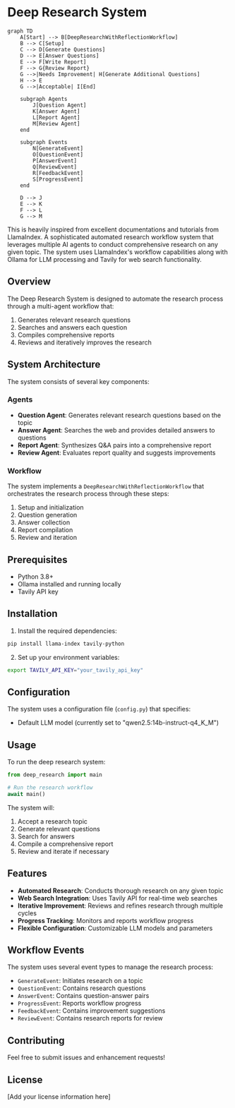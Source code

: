 # Deep Research System

```mermaid
graph TD
    A[Start] --> B[DeepResearchWithReflectionWorkflow]
    B --> C[Setup]
    C --> D[Generate Questions]
    D --> E[Answer Questions]
    E --> F[Write Report]
    F --> G{Review Report}
    G -->|Needs Improvement| H[Generate Additional Questions]
    H --> E
    G -->|Acceptable| I[End]

    subgraph Agents
        J[Question Agent]
        K[Answer Agent]
        L[Report Agent]
        M[Review Agent]
    end

    subgraph Events
        N[GenerateEvent]
        O[QuestionEvent]
        P[AnswerEvent]
        Q[ReviewEvent]
        R[FeedbackEvent]
        S[ProgressEvent]
    end

    D --> J
    E --> K
    F --> L
    G --> M
```

This is heavily inspired from excellent documentations and tutorials from LlamaIndex. A sophisticated automated research workflow system that leverages multiple AI agents to conduct comprehensive research on any given topic. The system uses LlamaIndex's workflow capabilities along with Ollama for LLM processing and Tavily for web search functionality.

## Overview

The Deep Research System is designed to automate the research process through a multi-agent workflow that:
1. Generates relevant research questions
2. Searches and answers each question
3. Compiles comprehensive reports
4. Reviews and iteratively improves the research

## System Architecture

The system consists of several key components:

### Agents
- **Question Agent**: Generates relevant research questions based on the topic
- **Answer Agent**: Searches the web and provides detailed answers to questions
- **Report Agent**: Synthesizes Q&A pairs into a comprehensive report
- **Review Agent**: Evaluates report quality and suggests improvements

### Workflow
The system implements a `DeepResearchWithReflectionWorkflow` that orchestrates the research process through these steps:
1. Setup and initialization
2. Question generation
3. Answer collection
4. Report compilation
5. Review and iteration

## Prerequisites

- Python 3.8+
- Ollama installed and running locally
- Tavily API key

## Installation

1. Install the required dependencies:
```bash
pip install llama-index tavily-python
```

2. Set up your environment variables:
```bash
export TAVILY_API_KEY="your_tavily_api_key"
```

## Configuration

The system uses a configuration file (`config.py`) that specifies:
- Default LLM model (currently set to "qwen2.5:14b-instruct-q4_K_M")

## Usage

To run the deep research system:

```python
from deep_research import main

# Run the research workflow
await main()
```

The system will:
1. Accept a research topic
2. Generate relevant questions
3. Search for answers
4. Compile a comprehensive report
5. Review and iterate if necessary

## Features

- **Automated Research**: Conducts thorough research on any given topic
- **Web Search Integration**: Uses Tavily API for real-time web searches
- **Iterative Improvement**: Reviews and refines research through multiple cycles
- **Progress Tracking**: Monitors and reports workflow progress
- **Flexible Configuration**: Customizable LLM models and parameters

## Workflow Events

The system uses several event types to manage the research process:
- `GenerateEvent`: Initiates research on a topic
- `QuestionEvent`: Contains research questions
- `AnswerEvent`: Contains question-answer pairs
- `ProgressEvent`: Reports workflow progress
- `FeedbackEvent`: Contains improvement suggestions
- `ReviewEvent`: Contains research reports for review

## Contributing

Feel free to submit issues and enhancement requests!

## License

[Add your license information here] 